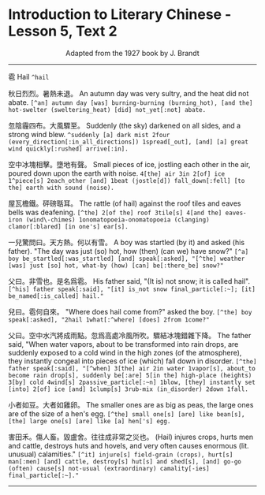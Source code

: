 # Introduction to Literary Chinese - Lesson 5, Text 2

<center>Adapted from the 1927 book by J. Brandt</center>

---

雹
Hail
`^hail`

秋日烈烈。暑熱未退。
An autumn day was very sultry, and the heat did not abate.
`[^an] autumn day [was] burning-burning (burning_hot), [and the] hot-swelter (sweltering_heat) [did] not_yet[:not] abate.`

忽陰霾四布。大風驟至。
Suddenly (the sky) darkened on all sides, and a strong wind blew.
`^suddenly [a] dark mist 2four (every_direction[:in_all_directions]) 1spread[_out], [and] [a] great wind quickly[:rushed] arrive[:in].`

空中冰塊相擊。墮地有聲。
Small pieces of ice, jostling each other in the air, poured down upon the earth with noise.
`4[the] air 3in 2[of] ice 1^piece[s] 2each_other [and] 1beat (jostle[d]) fall_down[:fell] [to the] earth with sound (noise).`

屋瓦檐鐵。砰磅聒耳。
The rattle (of hail) against the roof tiles and eaves bells was deafening.
`[^the] 2[of the] roof 3tile[s] 4[and the] eaves-iron (wind\-chimes) 1onomatopoeia-onomatopoeia (clanging) clamor[:blared] [in one's] ear[s].`

一兒驚問曰。天方熱。何以有雪。
A boy was startled (by it) and asked (his father). "The day was just (so) hot, how (then) (can we) have snow?"
`[^a] boy be_startled[:was_startled] [and] speak[:asked], "[^the] weather [was] just [so] hot, what-by (how) [can] be[:there_be] snow?"`

父曰。非雪也。是名爲雹。
His father said, "(It is) not snow; it is called hail".
`[^his] father speak[:said], "[it] is_not snow final_particle[:~]; [it] be_named[:is_called] hail."`

兒曰。雹何自來。
"Where does hail come from?" asked the boy.
`[^the] boy speak[:asked], "2hail 1what[:^where] [does] 2from 1come?"`

父曰。空中水汽將成雨點。忽爲高處冷風所吹。驟結冰塊錯雜下降。
The father said, "When water vapors, about to be transformed into rain drops, are suddenly exposed to a cold wind in the high zones (of the atmosphere), they instantly congeal into pieces of ice (which) fall down in disorder.
`[^the] father speak[:said], "[^when] 3[the] air 2in water 1vapor[s], about_to become rain drop[s], suddenly be[:are] 5[in the] high-place (heights) 3[by] cold 4wind[s] 2passive_particle[:~n] 1blow, [they] instantly set [into] 2[of] ice [and] 1clump[s] 3rub-mix (in_disorder) 2down 1fall.`

小者如豆。大者如雞卵。
The smaller ones are as big as peas, the large ones are of the size of a hen's egg.
`[^the] small one[s] [are] like bean[s], [the] large one[s] [are] like [a] hen['s] egg.`

害田禾。傷人畜。毀盧舍。往往成非常之災也。
(Hail) injures crops, hurts men and cattle, destroys huts and hovels, and very often causes enormous (lit. unusual) calamities."
`[^it] injure[s] field-grain (crops), hurt[s] man[:men] [and] cattle, destroy[s] hut[s] and shed[s], [and] go-go (often) cause[s] not-usual (extraordinary) camality[-ies] final_particle[:~]."`

---
